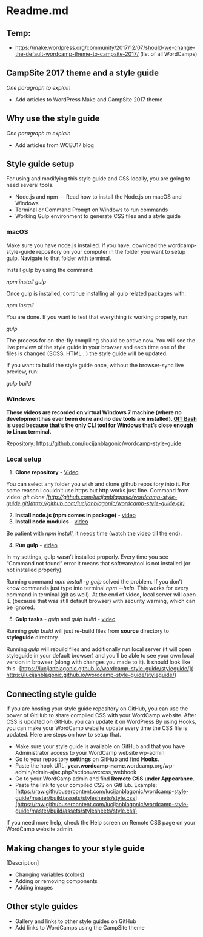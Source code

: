 ﻿ # Readme.md #
## Temp: ## 
* https://make.wordpress.org/community/2017/12/07/should-we-change-the-default-wordcamp-theme-to-campsite-2017/ (list of all WordCamps)
## CampSite 2017 theme and a style guide ##
*One paragraph to explain* 
* Add articles to WordPress Make and CampSite 2017 theme
## Why use the style guide ##
*One paragraph to explain*
* Add articles from WCEU17 blog
## Style guide setup ##
For using and modifying this style guide and CSS locally, you are going to need several tools.
* Node.js and npm — Read how to install the Node.js on macOS and Windows
* Terminal or Command Prompt on Windows to run commands
* Working Gulp environment to generate CSS files and a style guide
### macOS ###
Make sure you have node.js installed. If you have, download the wordcamp-style-guide repository on your computer in the folder you want to setup gulp. Navigate to that folder with terminal. 

Install gulp by using the command:

*npm install gulp*

Once gulp is installed, continue installing all gulp related packages with:

*npm install*

You are done. If you want to test that everything is working properly, run:

*gulp*

The process for on-the-fly compiling should be active now. You will see the live preview of the style guide in your browser and each time one of the files is changed (SCSS, HTML…) the style guide will be updated.

If you want to build the style guide once, without the browser-sync live preview, run:

*gulp build*

### Windows ###
**These videos are recorded on virtual Windows 7 machine (where no development has ever been done and no dev tools are installed). [GIT Bash](https://git-scm.com/downloads) is used because that’s the only CLI tool for Windows that’s close enough to Linux terminal.**

Repository: https://github.com/lucijanblagonic/wordcamp-style-guide

### Local setup ###
1. **Clone repository** - [Video](https://drive.google.com/file/d/1hYB9cBHam6UaujkZzuouc48d94iLelTZ/view)

You can select any folder you wish and clone github repository into it. For some reason I couldn’t use https but http works just fine. Command from video:
*git clone [http://github.com/lucijanblagonic/wordcamp-style-guide.git](http://github.com/lucijanblagonic/wordcamp-style-guide.git)* 

2. **Install node.js (npm comes in package)** - [video](https://drive.google.com/file/d/1gv_iR5TqLuTLT6uETNJckxQ5CetfGSOJ/view)
3. **Install node modules** - [video](https://drive.google.com/file/d/1ee3axBDh_2TVdzt71kvw-eQhH_JMsDxf/view)

Be patient with *npm install*, it needs time (watch the video till the end).

4. **Run gulp** - [video](https://drive.google.com/file/d/18pe0q83NYj67iwDBOhc9OoRtKX03-i2-/view)

In my settings, gulp wasn’t installed properly. Every time you see “Command not found” error it means that software/tool is not installed (or not installed properly). 

Running command *npm install -g gulp* solved the problem. If you don’t know commands just type into terminal *npm --help*. This works for every command in terminal (git as well).
At the end of video, local server will open IE (because that was still default browser) with security warning, which can be ignored.

5. **Gulp tasks** - *gulp* and *gulp build* - [video](https://drive.google.com/file/d/1yh085RhcKVokfyNNvuJx0WTotklKMR3C/view)

Running *gulp build* will just re-build files from **source** directory to **styleguide** directory

Running *gulp* will rebuild files and additionally run local server (it will open styleguide in your default browser) and you’ll be able to see your own local version in browser (along with changes you made to it). It should look like this -[https://lucijanblagonic.github.io/wordcamp-style-guide/styleguide/]( https://lucijanblagonic.github.io/wordcamp-style-guide/styleguide/)

## Connecting style guide ##
If you are hosting your style guide repository on GitHub, you can use the power of GitHub to share compiled CSS with your WordCamp website. After CSS is updated on GitHub, you can update it on WordPress By using Hooks, you can make your WordCamp website update every time the CSS file is updated. Here are steps on how to setup that.
* Make sure your style guide is available on GitHub and that you have Administrator access to your WordCamp website wp-admin
* Go to your repository **settings** on GitHub and find **Hooks**.
* Paste the hook URL: **year.wordcamp-name**.wordcamp.org/wp-admin/admin-ajax.php?action=wcrcss_webhook
* Go to your WordCamp admin and find **Remote CSS** **under Appearance**.
* Paste the link to your compiled CSS on GitHub. Example: [https://raw.githubusercontent.com/lucijanblagonic/wordcamp-style-guide/master/build/assets/stylesheets/style.css](https://raw.githubusercontent.com/lucijanblagonic/wordcamp-style-guide/master/build/assets/stylesheets/style.css)

If you need more help, check the Help screen on Remote CSS page on your WordCamp website admin.
## Making changes to your style guide ##
[Description]
* Changing variables (colors)
* Adding or removing components
* Adding images
## Other style guides ##
* Gallery and links to other style guides on GitHub
* Add links to WordCamps using the CampSite theme

